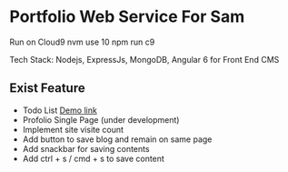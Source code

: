 # Portfolio Web Service For Sam

Run on Cloud9
nvm use 10
npm run c9

Tech Stack: Nodejs, ExpressJs, MongoDB, Angular 6 for Front End CMS

## Exist Feature

* Todo List [Demo link](https://samliweisen.github.io/#/todo)
* Profolio Single Page (under development)
* Implement site visite count
* Add button to save blog and remain on same page
* Add snackbar for saving contents
* Add ctrl + s / cmd + s to save content